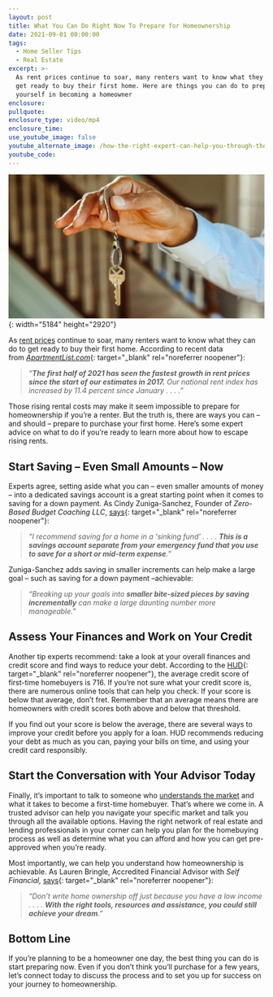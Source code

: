 ```yaml
---
layout: post
title: What You Can Do Right Now To Prepare for Homeownership
date: 2021-09-01 00:00:00
tags:
  - Home Seller Tips
  - Real Estate
excerpt: >-
  As rent prices continue to soar, many renters want to know what they can do to
  get ready to buy their first home. Here are things you can do to prepare
  yourself in becoming a homeowner
enclosure:
pullquote:
enclosure_type: video/mp4
enclosure_time:
use_youtube_image: false
youtube_alternate_image: /how-the-right-expert-can-help-you-through-the-overwhelming-market-50.png
youtube_code:
---
```

![](/pexels-kindel-media-7578977-1.jpg){: width="5184" height="2920"}<!-- wp:paragraph -->

As&nbsp;[rent prices](https://www.buyandsellvero.com/blog/with-rents-on-the-rise-is-now-the-time-to-buy/)&nbsp;continue to soar, many renters want to know what they can do to get ready to buy their first home. According to recent data from&nbsp;[*ApartmentList.com*](https://www.apartmentlist.com/research/national-rent-data){: target="_blank" rel="noreferrer noopener"}\:
<!-- /wp:paragraph --><!-- wp:quote -->

> *“**The first half of 2021 has seen the fastest growth in rent prices since the start of our estimates in 2017.**&nbsp;Our national rent index has increased by 11.4 percent since January . . . .”*<!-- /wp:quote --><!-- wp:paragraph -->

Those rising rental costs may make it seem impossible to prepare for homeownership if you’re a renter. But the truth is, there are ways you can – and should – prepare to purchase your first home. Here’s some expert advice on what to do if you’re ready to learn more about how to escape rising rents.
<!-- /wp:paragraph --><!-- wp:heading -->

## **Start Saving – Even Small Amounts – Now**<!-- /wp:heading --><!-- wp:paragraph -->

Experts agree, setting aside what you can – even smaller amounts of money – into a dedicated savings account is a great starting point when it comes to saving for a down payment. As Cindy Zuniga-Sanchez, Founder of&nbsp;*Zero-Based Budget Coaching LLC*,&nbsp;[says](https://www.today.com/tmrw/how-save-home-deposit-get-house-your-dreams-t218825){: target="_blank" rel="noreferrer noopener"}\:
<!-- /wp:paragraph --><!-- wp:quote -->

> *“I recommend saving for a home in a ‘sinking fund’ . . . .&nbsp;**This is a savings account separate from your emergency fund that you use to save for a short or mid-term expense**.*”<!-- /wp:quote --><!-- wp:paragraph -->

Zuniga-Sanchez adds saving in smaller increments can help make a large goal – such as saving for a down payment –achievable:
<!-- /wp:paragraph --><!-- wp:quote -->

> *“Breaking up your goals into&nbsp;**smaller bite-sized pieces by saving incrementally**&nbsp;can make a large daunting number more manageable.”*<!-- /wp:quote --><!-- wp:heading -->

## **Assess Your Finances and Work on Your Credit**<!-- /wp:heading --><!-- wp:paragraph -->

Another tip experts recommend: take a look at your overall finances and credit score and find ways to reduce your debt. According to the&nbsp;[HUD](https://www.hud.gov/sites/dfiles/Housing/documents/HUD_HC_FirstTimeCredit101.pdf){: target="_blank" rel="noreferrer noopener"}, the average credit score of first-time homebuyers is 716. If you’re not sure what your credit score is, there are numerous online tools that can help you check. If your score is below that average, don’t fret. Remember that an average means there are homeowners with credit scores both above and below that threshold.
<!-- /wp:paragraph --><!-- wp:paragraph -->

If you find out your score is below the average, there are several ways to improve your credit before you apply for a loan. HUD recommends reducing your debt as much as you can, paying your bills on time, and using your credit card responsibly.
<!-- /wp:paragraph --><!-- wp:heading -->

## **Start the Conversation with Your Advisor Today**<!-- /wp:heading --><!-- wp:paragraph -->

Finally, it’s important to talk to someone who&nbsp;[understands the market](https://www.buyandsellvero.com/blog/how-the-right-expert-can-help-you-through-the-overwhelming-market/)&nbsp;and what it takes to become a first-time homebuyer. That’s where we come in. A trusted advisor can help you navigate your specific market and talk you through all the available options. Having the right network of real estate and lending professionals in your corner can help you plan for the homebuying process as well as determine what you can afford and how you can get pre-approved when you’re ready.
<!-- /wp:paragraph --><!-- wp:paragraph -->

Most importantly, we can help you understand how homeownership is achievable. As Lauren Bringle, Accredited Financial Advisor with&nbsp;*Self Financial,&nbsp;*[says](https://www.washingtonpost.com/business/2021/05/25/four-tips-become-homeowner-despite-low-income/){: target="_blank" rel="noreferrer noopener"}\:
<!-- /wp:paragraph --><!-- wp:quote -->

> *“Don’t write home ownership off just because you have a low income . . . .&nbsp;**With the right tools, resources and assistance, you could still achieve your dream**.”*<!-- /wp:quote --><!-- wp:heading -->

## **Bottom Line**<!-- /wp:heading --><!-- wp:paragraph -->

If you’re planning to be a homeowner one day, the best thing you can do is start preparing now. Even if you don’t think you’ll purchase for a few years, let’s connect today to discuss the process and to set you up for success on your journey to homeownership.
<!-- /wp:paragraph -->

&nbsp;
